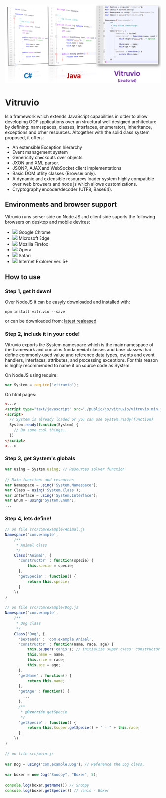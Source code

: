 # <img src="media/comparison.png"/>
# Vitruvio
Is a framework which extends JavaScript capabilities in order to allow developing OOP applications over an structural well designed architecture by defining: namespaces, classes, interfaces, enumerators, inheritance, exceptions and other resources. Altogether with the solid class system proposed, it offers:
<ul>
<li>An extensible Exception hierarchy</li>
<li>Event management system</li>
<li>Genericity checkouts over objects.</li>
<li>JXON and XML parser.</li>
<li>JSONP, AJAX and WebSocket client implementations</li>
<li>Basic DOM utility classes (Browser only).</li>
<li>A dynamic and extensible resources loader system highly compatible over web browsers and node js which allows customizations.</li>
<li>Cryptography encoder/decoder (UTF8, Base64).</li>
</ul>

## Environments and browser support
Vitruvio runs server side on Node.JS and client side suports the following browsers on desktop and mobile devices:
<ul>
<li><img src="https://upload.wikimedia.org/wikipedia/commons/8/87/Google_Chrome_icon_%282011%29.png" width="24px"/> Google Chrome</li>
<li><img src="https://upload.wikimedia.org/wikipedia/commons/thumb/d/d6/Microsoft_Edge_logo.svg/512px-Microsoft_Edge_logo.svg.png" width="24px"/> Microsoft Edge</li>
<li><img src="http://people.mozilla.com/~faaborg/files/shiretoko/firefoxIcon/firefox-24.png" width="24px"/> Mozilla Firefox</li>
<li><img src="https://upload.wikimedia.org/wikipedia/commons/d/d4/Opera_browser_logo_2013.png" width="24px"/> Opera</li>
<li><img src="http://vignette3.wikia.nocookie.net/logopedia/images/6/61/Apple_Safari.png/revision/latest?cb=20150324134451" width="24px"/>
Safari</li>
<li><img src="https://upload.wikimedia.org/wikipedia/commons/e/ee/Internet_Explorer_logo.png" width="24px"/> Internet Explorer ver. 5+</li>
</ul>

## How to use
### Step 1, get it down!
Over NodeJS it can be easyly downloaded and installed with:
```console
npm install vitruvio --save
```
or can be downloaded from: [latest realeased](https://github.com/yadirhb/vitruvio/dist/vitruvio-latest.min.js)

### Step 2, include it in your code!
Vitruvio exports the System namespace which is the main namespace of the framework and contains fundamental classes and base classes that define commonly-used value and reference data types, events and event handlers, interfaces, attributes, and processing exceptions. For this reason is highly recommended to name it on source code as System.

On NodeJS using require:
```javascript
var System = require('vitruvio');
```

On html pages:
```html
<...>
<script type="text/javascript" src="./public/js/vitruvio/vitruvio.min.js"></script>
<script>
  // System is already loaded or you can use System.ready(function)
  System.ready(function(System) {
    // Do some cool things...
  })
</script>
<...>
```

### Step 3, get System's globals
```javascript
var using = System.using; // Resources solver function

// Main functions and resources
var Namespace = using('System.Namespace');
var Class = using('System.Class');
var Interface = using('System.Interface');
var Enum = using('System.Enum');
...
```

### Step 4, lets define!
```javascript
// on file src/com/example/Animal.js
Namespace('com.example', 
    /**
     * Animal class
     */
    Class('Animal', {
      'constructor' : function(specie) {
          this.specie = specie;
      },
      'getSpecie' : function() {
          return this.specie;
      }
    })    
)

// on file src/com/example/Dog.js
Namespace('com.example', 
    /**
     * Dog class
     */
    Class('Dog', {
      '$extends' : 'com.example.Animal',
      'constructor' : function(name, race, age) {
          this.$super('canis'); // initialize super class' constructor first
          this.name = name;
          this.race = race;
          this.age = age;
      },
      'getName' : function() {
          return this.name;
      },
      'getAge' : function() {
        ...
      },
      /**
       * @Override getSpecie
       */
      'getSpecie' : function() {
          return this.$super.getSpecie() + " - " + this.race;
      }
    })    
)

// on file src/main.js

var Dog = using('com.example.Dog'); // Reference the Dog class.

var boxer = new Dog("Snoopy", "Boxer", 5);

console.log(boxer.getName()) // Snoopy
console.log(boxer.getSpecie()) // canis - Boxer

```

